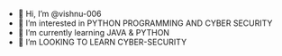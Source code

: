- 👋 Hi, I’m @vishnu-006
- 👀 I’m interested in PYTHON PROGRAMMING AND CYBER SECURITY
- 🌱 I’m currently learning JAVA & PYTHON
- 💞️ I’m LOOKING TO LEARN CYBER-SECURITY

<!---
vishnu-006/vishnu-006 is a ✨ special ✨ repository because its `README.md` (this file) appears on your GitHub profile.
You can click the Preview link to take a look at your changes.
--->
